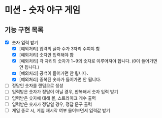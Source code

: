 # 미션 - 숫자 야구 게임

## 기능 구현 목록
- [x] 숫자 입력 받기
    - [x] [예외처리] 입력의 글자 수가 3자리 수여야 함
    - [x] [예외처리] 숫자만 입력해야 함
    - [x] [예외처리] 각 자리의 숫자가 1~9의 숫자로 이루어져야 합니다. (0이 들어가면 안 됩니다.)
    - [x] [예외처리] 공백이 들어가면 안 됩니다.
    - [x] [예외처리] 중복된 숫자가 들어가면 안 됩니다.
- [ ] 정답인 숫자를 랜덤으로 생성
- [ ] 입력받은 숫자가 정답이 아닐 경우, 반복해서 숫자 입력 받기 
- [ ] 입력받은 숫자에 대해 볼, 스트라이크 개수 출력
- [ ] 입력받은 숫자가 정답일 경우, 정답 문구 출력
- [ ] 게임 종료 시, 게임 재시작 여부 물어보면서 입력값 받기 
